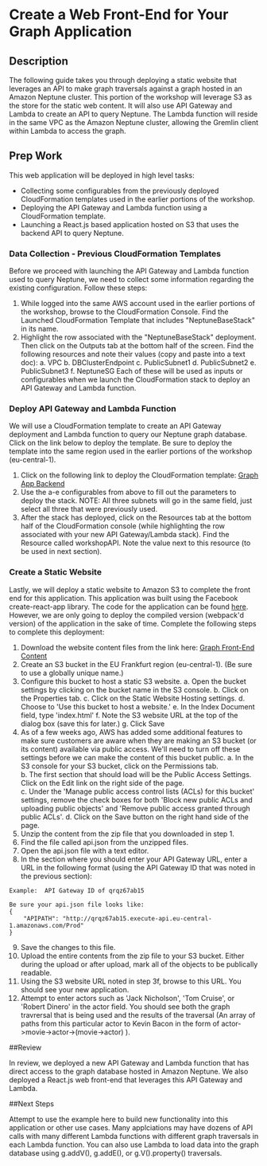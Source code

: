 
# Create a Web Front-End for Your Graph Application

## Description

The following guide takes you through deploying a static website that leverages an API to make graph traversals against a graph hosted in an Amazon Neptune cluster.  This portion of the workshop will leverage S3 as the store for the static web content.  It will also use API Gateway and Lambda to create an API to query Neptune.  The Lambda function will reside in the same VPC as the Amazon Neptune cluster, allowing the Gremlin client within Lambda to access the graph.

## Prep Work

This web application will be deployed in high level tasks:
- Collecting some configurables from the previously deployed CloudFormation templates used in the earlier portions of the workshop.
- Deploying the API Gateway and Lambda function using a CloudFormation template.
- Launching a React.js based application hosted on S3 that uses the backend API to query Neptune.

### Data Collection - Previous CloudFormation Templates

Before we proceed with launching the API Gateway and Lambda function used to query Neptune, we need to collect some information regarding the existing configuration.  Follow these steps:

1.  While logged into the same AWS account used in the earlier portions of the workshop, browse to the CloudFormation Console.  Find the Launched CloudFormation Template that includes "NeptuneBaseStack" in its name.
2. Highlight the row associated with the "NeptuneBaseStack" deployment.  Then click on the Outputs tab at the bottom half of the screen.  Find the following resources and note their values (copy and paste into a text doc):
a.  VPC
b.  DBClusterEndpoint
c.  PublicSubnet1
d.  PublicSubnet2
e.  PublicSubnet3
f.  NeptuneSG
Each of these will be used as inputs or configurables when we launch the CloudFormation stack to deploy an API Gateway and Lambda function.

### Deploy API Gateway and Lambda Function

We will use a CloudFormation template to create an API Gateway deployment and Lambda function to query our Neptune graph database.  Click on the link below to deploy the template.  Be sure to deploy the template into the same region used in the earlier portions of the workshop (eu-central-1).

1. Click on the following link to deploy the CloudFormation template:  [Graph App Backend](https://eu-central-1.console.aws.amazon.com/cloudformation/home?region=eu-central-1#/stacks/create/review?templateURL=https://s3.eu-central-1.amazonaws.com/cloudwreck-neptunews-content/artifacts/neptunews-api-lambda.yaml)
2. Use the a-e configurables from above to fill out the parameters to deploy the stack.  NOTE:  All three subnets will go in the same field, just select all three that were previously used.
3. After the stack has deployed, click on the Resources tab at the bottom half of the CloudFormation console (while highlighting the row associated with your new API Gateway/Lambda stack).  Find the Resource called workshopAPI.  Note the value next to this resource (to be used in next section).

### Create a Static Website

Lastly, we will deploy a static website to Amazon S3 to complete the front end for this application.  This application was built using the Facebook create-react-app library.  The code for the application can be found [here]().  However, we are only going to deploy the compiled version (webpack'd version) of the application in the sake of time.  Complete the following steps to complete this deployment:

1. Download the website content files from the link here: [Graph Front-End Content](https://github.com/triggan/neptune-workshop-ui/blob/master/website.zip)
2. Create an S3 bucket in the EU Frankfurt region (eu-central-1).  (Be sure to use a globally unique name.)
3. Configure this bucket to host a static S3 website.
a. Open the bucket settings by clicking on the bucket name in the S3 console.
b. Click on the Properties tab.
c. Click on the Static Website Hosting settings.
d. Choose to 'Use this bucket to host a website.'
e. In the Index Document field, type 'index.html'
f. Note the S3 website URL at the top of the dialog box (save this for later.)
g. Click Save
4. As of a few weeks ago, AWS has added some additional features to make sure customers are aware when they are making an S3 bucket (or its content) available via public access.  We'll need to turn off these settings before we can make the content of this bucket public.
a. In the S3 console for your S3 bucket, click on the Permissions tab.  
b. The first section that should load will be the Public Access Settings.  Click on the Edit link on the right side of the page.  
c. Under the 'Manage public access control lists (ACLs) for this bucket' settings, remove the check boxes for both 'Block new public ACLs and uploading public objects' and 'Remove public access granted through public ACLs'.
d. Click on the Save button on the right hand side of the page.
5. Unzip the content from the zip file that you downloaded in step 1.  
6. Find the file called api.json from the unzipped files.
7. Open the api.json file with a text editor.
8. In the section where you should enter your API Gateway URL, enter a URL in the following format (using the API Gateway ID that was noted in the previous section):
```
Example:  API Gateway ID of qrqz67ab15

Be sure your api.json file looks like:
{
    "APIPATH": "http://qrqz67ab15.execute-api.eu-central-1.amazonaws.com/Prod"
}
```
9. Save the changes to this file.
10. Upload the entire contents from the zip file to your S3 bucket.  Either during the upload or after upload, mark all of the objects to be publically readable.
11. Using the S3 website URL noted in step 3f, browse to this URL.  You should see your new application.
12. Attempt to enter actors such as 'Jack Nicholson', 'Tom Cruise', or 'Robert Dinero' in the actor field.  You should see both the graph travrersal that is being used and the results of the traversal (An array of paths from this particular actor to Kevin Bacon in the form of actor->movie->actor->(movie->actor) ).

##Review

In review, we deployed a new API Gateway and Lambda function that has direct access to the graph database hosted in Amazon Neptune.  We also deployed a React.js web front-end that leverages this API Gateway and Lambda.

##Next Steps

Attempt to use the example here to build new functionality into this application or other use cases.  Many applciations may have dozens of API calls with many different Lambda functions with different graph traversals in each Lambda function.  You can also use Lambda to load data into the graph database using g.addV(), g.addE(), or g.V().property() traversals.

